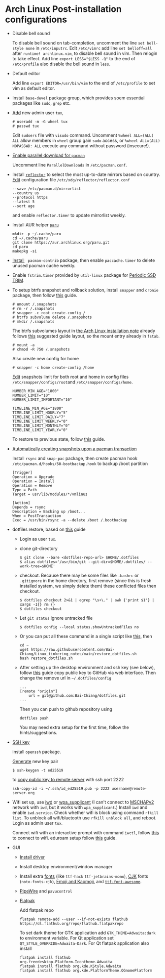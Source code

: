 # Arch Linux Post-installation configurations

- Disable bell sound

  To disable bell sound on tab-completion, uncomment the line `set bell-style none` in `/etc/inputrc`.
  Edit `/etc/vimrc` add line `set belloff=all` after `runtime! archlinux.vim`, to disable bell sound in vim.
  Then relogin to take effect.
  Add line `export LESS="$LESS -Q"` to the end of `/etc/profile` also disable the bell sound in `less`.
 
- Default editor

  Add line `export EDITOR=/usr/bin/vim` to the end of `/etc/profile` to set vim as default editor.
  
- Install `base-devel` package group, which provides soem essential packages like `sudo`, `grep` etc.
  
- [Add](https://wiki.archlinux.org/title/Users_and_groups#Example_adding_a_user) new admin user `tux`,
  ```
  # useradd -m -G wheel tux
  # passwd tux
  ```
  Edit `sudoers` file with `visudo` command.
  Uncomment `%wheel ALL=(ALL) ALL` allow members in `wheel` group gain `sudo` access,
  or `%wheel ALL=(ALL) NOPASSWD: ALL` execute any command without password (insecure!).
  
- [Enable parallel download for `pacman`](https://wiki.archlinux.org/title/Pacman#Enabling_parallel_downloads)
  
  Uncomment line `ParallelDownloads` in `/etc/pacman.conf`.
  
- Install [`reflector`](https://wiki.archlinux.org/title/reflector) to select the most up-to-date mirrors based on country.
  [Edit](https://wiki.archlinux.org/title/reflector#systemd_service) configuration file `/etc/xdg/reflector/reflector.conf`
  ```
  --save /etc/pacman.d/mirrorlist
  --country us
  --protocol https
  --latest 5
  --sort age
  ```
  and enable `reflector.timer` to update mirrorlist weekly.
  
- Install AUR helper [`paru`](https://github.com/morganamilo/paru)
  ```
  mkdir -p ~/.cache/paru
  cd ~/.cache/paru
  git clone https://aur.archlinux.org/paru.git
  cd paru
  makepkg -si
  ```
  
- [Install](https://wiki.archlinux.org/title/Pacman#Cleaning_the_package_cache) ` pacman-contrib` package,
  then enable `paccache.timer` to delete unused pacman cache weekly.

- Enable `fstrim.timer` provided by `util-linux` package for [Periodic SSD TRIM](https://wiki.archlinux.org/title/Solid_state_drive#Periodic_TRIM).

- To setup btrfs snapshot and rollback solution, install `snapper` and `cronie` package,
  then follow [this](https://wiki.archlinux.org/title/snapper#Configuration_of_snapper_and_mount_point) guide.
  ```
  # umount /.snapshots
  # rm -r /.snapshots
  # snapper -c root create-config /
  # btrfs subvolume delete /.snapshots
  # mkdir /.snapshots
  ```
  The btrfs subvolumes layout in [the Arch Linux installation note](https://github.com/Bai-Chiang/Linux_tinkering_notes/blob/main/Arch_Linux_installation.md)
  already follows [this](https://wiki.archlinux.org/title/snapper#Suggested_filesystem_layout) suggested guide layout, so the mount entry already in `fstab`.
  ```
  # mount -a
  # chmod -R 750 /.snapshots
  ```
  Also create new config for home
  ```
  # snapper -c home create-config /home
  ```
  [Edit](https://wiki.archlinux.org/title/snapper#Set_snapshot_limits) snapshots limit for both root and home in config files
  `/etc/snapper/configs/root`and `/etc/snapper/configs/home`.
  ```
  NUMBER_MIN_AGE="1800"
  NUMBER_LIMIT="10"
  NUMBER_LIMIT_IMPORTANT="10"
  
  TIMELINE_MIN_AGE="1800"
  TIMELINE_LIMIT_HOURLY="5"
  TIMELINE_LIMIT_DAILY="7"
  TIMELINE_LIMIT_WEEKLY="0"
  TIMELINE_LIMIT_MONTHLY="0"
  TIMELINE_LIMIT_YEARLY="0"
  ```
  To restore to previous state, follow [this](https://wiki.archlinux.org/title/snapper#Restoring_/_to_its_previous_snapshot) guide.

- [Automatically creating snapshots upon a pacman transaction](https://wiki.archlinux.org/title/snapper#Wrapping_pacman_transactions_in_snapshots)

  Install `rsync` and `snap-pac` package, then create pacman hook `/etc/pacman.d/hooks/50-bootbackup.hook` to backup /boot partition
  ```
  [Trigger]
  Operation = Upgrade
  Operation = Install
  Operation = Remove
  Type = Path
  Target = usr/lib/modules/*/vmlinuz

  [Action]
  Depends = rsync
  Description = Backing up /boot...
  When = PostTransaction
  Exec = /usr/bin/rsync -a --delete /boot /.bootbackup
  ```
 
- dotfiles restore, based on [this](https://antelo.medium.com/how-to-manage-your-dotfiles-with-git-f7aeed8adf8b) guide

  - Login as user `tux`.
  
  - clone git-directory
    ```
    $ git clone --bare <dotfiles-repo-url> $HOME/.dotfiles
    $ alias dotfiles='/usr/bin/git --git-dir=$HOME/.dotfiles/ --work-tree=$HOME'
    ```
  - checkout. Because there may be some files like `.bashrc` or `.gitignore` in the home directory,
    first remove (since this is fresh installed system, we simply delete them) these conflicted files then checkout.
    ```
    $ dotfiles checkout 2>&1 | egrep "\s+\." | awk {'print $1'} | xargs -I{} rm {}
    $ dotfiles checkout
    ```
  - Let `git status` ignore untracked file  
    ```
    $ dotfiles config --local status.showUntrackedFiles no
    ```
  - Or you can put all these command in a single script like [this](https://github.com/Bai-Chiang/Linux_tinkering_notes/blob/main/restore_dotfiles.sh), then
    ```
    cd ~
    wget https://raw.githubusercontent.com/Bai-Chiang/Linux_tinkering_notes/main/restore_dotfiles.sh
    bash restore_dotfiles.sh
    ```
  - After setting up the desktop environment and ssh key (see below),
    follow [this](https://docs.github.com/en/authentication/connecting-to-github-with-ssh/adding-a-new-ssh-key-to-your-github-account) guide copy public key to GitHub via web interface.
    Then change the remove url in `~/.dotfiles/config`
    ```
    ...
    [remote "origin"]
        url = git@github.com:Bai-Chiang/dotfiles.git
    ...
    ```
    Then you can push to github repository using 
    ```
    dotfiles push
    ```
    You may need extra setup for the first time, follow the hints/suggestions.
  
- [SSH key](https://wiki.archlinux.org/title/SSH_keys)

  install `openssh` package.

  [Generate](https://wiki.archlinux.org/title/SSH_keys#Ed25519) new key pair
  ```
  $ ssh-keygen -t ed25519
  ```
  to [copy public key to remote server](https://wiki.archlinux.org/title/SSH_keys#Copying_the_public_key_to_the_remote_server) with ssh port 2222
  ```
  ssh-copy-id -i ~/.ssh/id_ed25519.pub -p 2222 username@remote-server.org
  ```
  
- Wifi set up, use [iwd](https://wiki.archlinux.org/title/Iwd) or [wpa_supplicant](https://wiki.archlinux.org/title/Wpa_supplicant#At_boot_(systemd))
  (I can't connect to [MSCHAPv2](https://wiki.archlinux.org/title/Iwd#EAP-PEAP) network with `iwd`, but it works with `wpa_supplicant`.) 
  Install `iwd` and enable `iwd.service`. Check whether wifi is block using command `rfkill list`. To unblock all wifi/bluetooth use `rfkill unblock all`, and reboot.
  Login as admin user `tux`.
  
  Connect wifi with an interactive prompt with command `iwctl`, follow [this](https://wiki.archlinux.org/title/Iwd#iwctl) to connect to wifi. eduroam setup follow [this](https://wiki.archlinux.org/title/Iwd#EAP-PEAP) guide.
  
- GUI
  - [Install driver](https://wiki.archlinux.org/title/Xorg#Driver_installation)
  - Install desktop environment/window manager
  - Install extra [fonts](https://wiki.archlinux.org/title/Fonts) (like `ttf-hack` `ttf-jetbrains-mono`), [CJK](https://wiki.archlinux.org/title/Fonts#Pan-CJK) fonts (`noto-fonts-cjk`), [Emoji and Kaomoji](https://wiki.archlinux.org/title/Fonts#Emoji_and_symbols), and [`ttf-font-awesome`](https://archlinux.org/packages/community/any/ttf-font-awesome/).
  - [PipeWire](https://wiki.archlinux.org/title/PipeWire) and `pavucontrol`
  - [Flatpak](https://wiki.archlinux.org/title/Flatpak#Update_a_runtime_or_application)
    
    Add flatpak repo
    ```
    flatpak remote-add --user --if-not-exists flathub https://dl.flathub.org/repo/flathub.flatpakrepo
    ```
    To set dark theme for GTK application add `GTK_THEME=Adwaita:dark` to environment variable.
    For Qt application set `QT_STYLE_OVERRIDE=Adwaita-Dark`.
    For Qt flatpak application also install
    ```
    flatpak install flathub org.freedesktop.Platform.Icontheme.Adwaita
    flatpak install flathub org.kde.KStyle.Adwaita
    flatpak install flathub org.kde.PlatformTheme.QGnomePlatform
    ```
